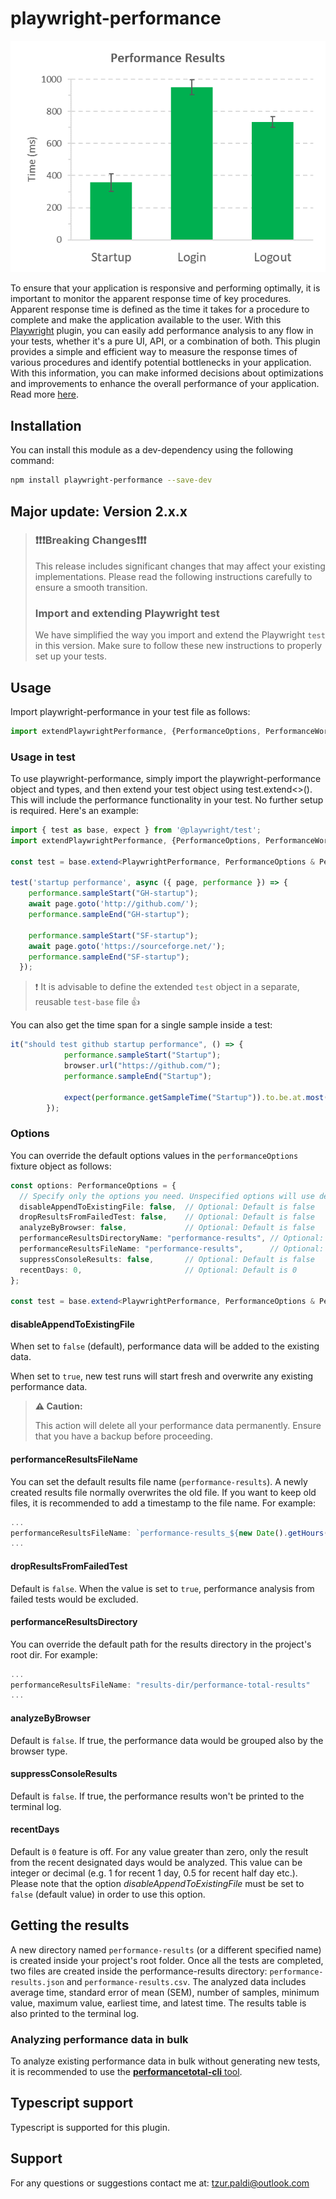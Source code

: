 # playwright-performance

![chart](resources/chart.png)

To ensure that your application is responsive and performing optimally, it is important to monitor the apparent response time of key procedures. Apparent response time is defined as the time it takes for a procedure to complete and make the application available to the user.
With this [Playwright](https://playwright.dev/) plugin, you can easily add performance analysis to any flow in your tests, whether it's a pure UI, API, or a combination of both. This plugin provides a simple and efficient way to measure the response times of various procedures and identify potential bottlenecks in your application. With this information, you can make informed decisions about optimizations and improvements to enhance the overall performance of your application. Read more [here](https://www.linkedin.com/pulse/elevating-your-playwright-tests-plugin-tzur-paldi-phd).

## Installation

You can install this module as a dev-dependency using the following command:

```bash
npm install playwright-performance --save-dev
```

## Major update: Version 2.x.x

>### ❗❗❗Breaking Changes❗❗❗
>
>This release includes significant changes that may affect your existing implementations. Please read the following instructions carefully to ensure a smooth transition.
>
>### Import and extending Playwright test
>
>We have simplified the way you import and extend the Playwright `test` in this version. Make sure to follow these new instructions to properly set up your tests.

## Usage

Import playwright-performance in your test file as follows:

```typescript
import extendPlaywrightPerformance, {PerformanceOptions, PerformanceWorker, PlaywrightPerformance} from "playwright-performance"; 
```

### Usage in test

To use playwright-performance, simply import the playwright-performance object and types, and then extend your test object using test.extend<>(). This will include the performance functionality in your test. No further setup is required. Here's an example:

```typescript
import { test as base, expect } from '@playwright/test';
import extendPlaywrightPerformance, {PerformanceOptions, PerformanceWorker, PlaywrightPerformance} from "playwright-performance"; 

const test = base.extend<PlaywrightPerformance, PerformanceOptions & PerformanceWorker>(extendPlaywrightPerformance());

test('startup performance', async ({ page, performance }) => {
    performance.sampleStart("GH-startup");
    await page.goto('http://github.com/');
    performance.sampleEnd("GH-startup");

    performance.sampleStart("SF-startup");
    await page.goto('https://sourceforge.net/');
    performance.sampleEnd("SF-startup");
  });
```

>❗
>It is advisable to define the extended `test` object in a separate, reusable `test-base` file
>👍

You can also get the time span for a single sample inside a test:

```typescript
it("should test github startup performance", () => {
            performance.sampleStart("Startup");
            browser.url("https://github.com/");
            performance.sampleEnd("Startup");

            expect(performance.getSampleTime("Startup")).to.be.at.most(1000);         
        });
```

### Options

You can override the default options values in the `performanceOptions` fixture object as follows:

```typescript
const options: PerformanceOptions = {
  // Specify only the options you need. Unspecified options will use default values.
  disableAppendToExistingFile: false,  // Optional: Default is false
  dropResultsFromFailedTest: false,    // Optional: Default is false
  analyzeByBrowser: false,             // Optional: Default is false
  performanceResultsDirectoryName: "performance-results", // Optional: Default is "performance-results"
  performanceResultsFileName: "performance-results",      // Optional: Default is "performance-results"
  suppressConsoleResults: false,       // Optional: Default is false
  recentDays: 0,                       // Optional: Default is 0
};

const test = base.extend<PlaywrightPerformance, PerformanceOptions & PerformanceWorker>(extendPlaywrightPerformance(options));
```

#### __disableAppendToExistingFile__

When set to `false` (default), performance data will be added to the existing data.

When set to `true`, new test runs will start fresh and overwrite any existing performance data.

> **⚠️ Caution:**
>
> This action will delete all your performance data permanently. Ensure that you have a backup before proceeding.

#### __performanceResultsFileName__

You can set the default results file name (`performance-results`).
A newly created results file normally overwrites the old file. If you want to keep old files, it is recommended to add a timestamp to the file name. For example:

```typescript
...
performanceResultsFileName: `performance-results_${new Date().getHours()}`
...
```

#### __dropResultsFromFailedTest__

Default is `false`. When the value is set to `true`, performance analysis from failed tests would be excluded.

#### __performanceResultsDirectory__

You can override the default path for the results directory in the project's root dir.
For example:

```typescript
...
performanceResultsFileName: "results-dir/performance-total-results"
...
```

#### __analyzeByBrowser__

Default is `false`. If true, the performance data would be grouped also by the browser type.

#### __suppressConsoleResults__

Default is `false`. If true, the performance results won't be printed to the terminal log.

#### __recentDays__

Default is `0` feature is off. For any value greater than zero, only the result from the recent designated days would be analyzed. This value can be integer or decimal (e.g. 1 for recent 1 day, 0.5 for recent half day etc.). Please note that the option _disableAppendToExistingFile_ must be set to `false` (default value) in order to use this option.

## Getting the results

A new directory named `performance-results` (or a different specified name) is created inside your project's root folder. Once all the tests are completed, two files are created inside the performance-results directory: `performance-results.json` and `performance-results.csv`. The analyzed data includes average time, standard error of mean (SEM), number of samples, minimum value, maximum value, earliest time, and latest time. The results table is also printed to the terminal log.

### Analyzing performance data in bulk

To analyze existing performance data in bulk without generating new tests, it is recommended to use the [__performancetotal-cli__ tool](https://www.npmjs.com/package/performancetotal-cli).

## Typescript support

Typescript is supported for this plugin.

## Support

For any questions or suggestions contact me at: [tzur.paldi@outlook.com](mailto:tzur.paldi@outlook.com?subjcet=Playwright-cleanup%20Support)